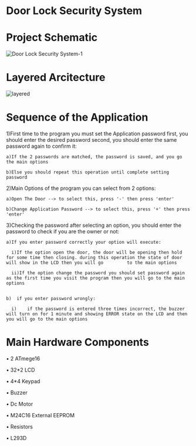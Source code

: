 # Door Lock Security System

# Project Schematic
![Door Lock Security System-1](https://user-images.githubusercontent.com/74562586/143597711-b2d9b4e7-2f56-4928-9f96-526463459150.jpg)


# Layered Arcitecture
![layered](https://user-images.githubusercontent.com/74562586/143593176-2e2f3415-2738-40c9-912d-0c7226bf9602.png)


# Sequence of the Application
1)First time to the program you must set the Application password first, you should enter the desired password second, you should enter the same password again to confirm it:

    a)If the 2 passwords are matched, the password is saved, and you go the main options

    b)Else you should repeat this operation until complete setting password


2)Main Options of the program you can select from 2 options:

    a)Open The Door --> to select this, press '-' then press 'enter'

    b)Change Application Password --> to select this, press '+' then press 'enter'


3)Checking the password after selecting an option, you should enter the password to check if you are the owner or not:

    a)If you enter password correctly your option will execute:

      i)If the option open the door, the door will be opening then hold for some time then closing. during this operation the state of door will show in the LCD then you will go         to the main options

      ii)If the option change the password you should set password again as the first time you visit the program then you will go to the main options


    b)	if you enter password wrongly:

      i)	if the password is entered three times incorrect, the buzzer will turn on for 1 minute and showing ERROR state on the LCD and then you will go to the main options




# Main Hardware Components
•	2 ATmege16

•	32*2 LCD

•	4*4 Keypad

•	Buzzer

•	Dc Motor

•	M24C16 External EEPROM

•	Resistors

•	L293D


